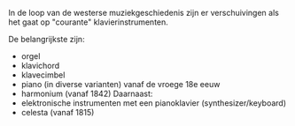 In de loop van de westerse muziekgeschiedenis zijn er verschuivingen als het gaat op "courante" klavierinstrumenten.

De belangrijkste zijn:
- orgel
- klavichord
- klavecimbel
- piano (in diverse varianten) vanaf de vroege 18e eeuw
- harmonium (vanaf 1842)
Daarnaast:
- elektronische instrumenten met een pianoklavier (synthesizer/keyboard)
- celesta (vanaf 1815)
